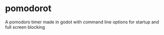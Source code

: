 # pomodorot

A pomodoro timer made in godot with command line options for startup and full screen blocking
